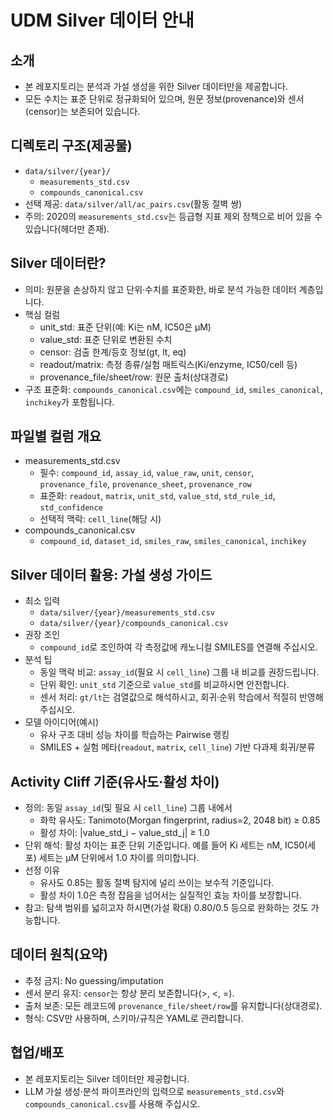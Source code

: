 # UDM Silver 데이터 안내

## 소개
- 본 레포지토리는 분석과 가설 생성을 위한 Silver 데이터만을 제공합니다.
- 모든 수치는 표준 단위로 정규화되어 있으며, 원문 정보(provenance)와 센서(censor)는 보존되어 있습니다.

## 디렉토리 구조(제공물)
- `data/silver/{year}/`
  - `measurements_std.csv`
  - `compounds_canonical.csv`
- 선택 제공: `data/silver/all/ac_pairs.csv`(활동 절벽 쌍)
- 주의: 2020의 `measurements_std.csv`는 등급형 지표 제외 정책으로 비어 있을 수 있습니다(헤더만 존재).

## Silver 데이터란?
- 의미: 원문을 손상하지 않고 단위·수치를 표준화한, 바로 분석 가능한 데이터 계층입니다.
- 핵심 컬럼
  - unit_std: 표준 단위(예: Ki는 nM, IC50은 μM)
  - value_std: 표준 단위로 변환된 수치
  - censor: 검출 한계/등호 정보(gt, lt, eq)
  - readout/matrix: 측정 종류/실험 매트릭스(Ki/enzyme, IC50/cell 등)
  - provenance_file/sheet/row: 원문 출처(상대경로)
- 구조 표준화: `compounds_canonical.csv`에는 `compound_id`, `smiles_canonical`, `inchikey`가 포함됩니다.

## 파일별 컬럼 개요
- measurements_std.csv
  - 필수: `compound_id`, `assay_id`, `value_raw`, `unit`, `censor`, `provenance_file`, `provenance_sheet`, `provenance_row`
  - 표준화: `readout`, `matrix`, `unit_std`, `value_std`, `std_rule_id`, `std_confidence`
  - 선택적 맥락: `cell_line`(해당 시)
- compounds_canonical.csv
  - `compound_id`, `dataset_id`, `smiles_raw`, `smiles_canonical`, `inchikey`

## Silver 데이터 활용: 가설 생성 가이드
- 최소 입력
  - `data/silver/{year}/measurements_std.csv`
  - `data/silver/{year}/compounds_canonical.csv`
- 권장 조인
  - `compound_id`로 조인하여 각 측정값에 캐노니컬 SMILES를 연결해 주십시오.
- 분석 팁
  - 동일 맥락 비교: `assay_id`(필요 시 `cell_line`) 그룹 내 비교를 권장드립니다.
  - 단위 확인: `unit_std` 기준으로 `value_std`를 비교하시면 안전합니다.
  - 센서 처리: `gt/lt`는 검열값으로 해석하시고, 회귀·순위 학습에서 적절히 반영해 주십시오.
- 모델 아이디어(예시)
  - 유사 구조 대비 성능 차이를 학습하는 Pairwise 랭킹
  - SMILES + 실험 메타(`readout`, `matrix`, `cell_line`) 기반 다과제 회귀/분류

## Activity Cliff 기준(유사도·활성 차이)
- 정의: 동일 `assay_id`(및 필요 시 `cell_line`) 그룹 내에서
  - 화학 유사도: Tanimoto(Morgan fingerprint, radius=2, 2048 bit) ≥ 0.85
  - 활성 차이: |value_std_i − value_std_j| ≥ 1.0
- 단위 해석: 활성 차이는 표준 단위 기준입니다. 예를 들어 Ki 세트는 nM, IC50(세포) 세트는 μM 단위에서 1.0 차이를 의미합니다.
- 선정 이유
  - 유사도 0.85는 활동 절벽 탐지에 널리 쓰이는 보수적 기준입니다.
  - 활성 차이 1.0은 측정 잡음을 넘어서는 실질적인 효능 차이를 보장합니다.
- 참고: 탐색 범위를 넓히고자 하시면(가설 확대) 0.80/0.5 등으로 완화하는 것도 가능합니다.

## 데이터 원칙(요약)
- 추정 금지: No guessing/imputation
- 센서 분리 유지: `censor`는 항상 분리 보존합니다(>, <, =).
- 출처 보존: 모든 레코드에 `provenance_file/sheet/row`를 유지합니다(상대경로).
- 형식: CSV만 사용하며, 스키마/규칙은 YAML로 관리합니다.

## 협업/배포
- 본 레포지토리는 Silver 데이터만 제공합니다.
- LLM 가설 생성·분석 파이프라인의 입력으로 `measurements_std.csv`와 `compounds_canonical.csv`를 사용해 주십시오.

